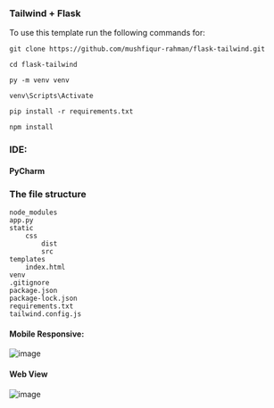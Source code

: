 ### Tailwind + Flask
To use this template run the following commands for:

```
git clone https://github.com/mushfiqur-rahman/flask-tailwind.git
```
```
cd flask-tailwind
```
```
py -m venv venv
```
```
venv\Scripts\Activate
```

```
pip install -r requirements.txt
```
```
npm install
```

### IDE: 
#### PyCharm

### The file structure

    node_modules
    app.py
    static
        css
            dist
            src
    templates
        index.html
    venv
    .gitignore
    package.json
    package-lock.json
    requirements.txt
    tailwind.config.js
    
#### Mobile Responsive:
![image](https://user-images.githubusercontent.com/26889268/201280493-3312f1e7-52d4-4ef9-8b6d-25bd805f2b14.png)

#### Web View
![image](https://user-images.githubusercontent.com/26889268/201280729-b88424ab-ff20-4042-826c-20f607ebf2c3.png)


